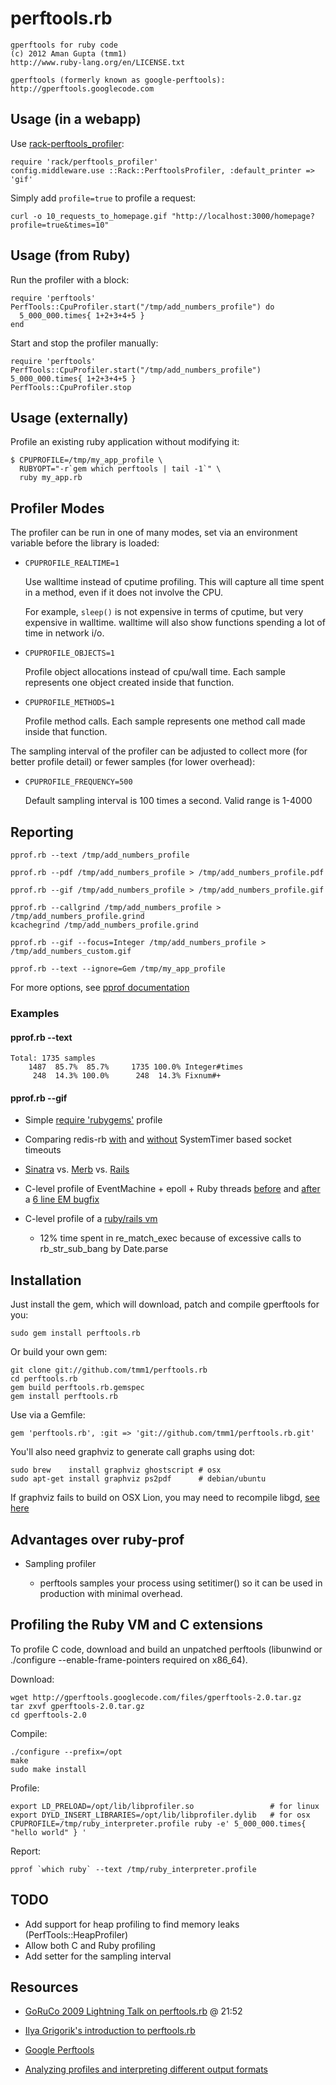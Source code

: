 # perftools.rb

    gperftools for ruby code
    (c) 2012 Aman Gupta (tmm1)
    http://www.ruby-lang.org/en/LICENSE.txt

    gperftools (formerly known as google-perftools): http://gperftools.googlecode.com

## Usage (in a webapp)

  Use [rack-perftools_profiler](https://github.com/bhb/rack-perftools_profiler):

    require 'rack/perftools_profiler'
    config.middleware.use ::Rack::PerftoolsProfiler, :default_printer => 'gif'

  Simply add `profile=true` to profile a request:

    curl -o 10_requests_to_homepage.gif "http://localhost:3000/homepage?profile=true&times=10"

## Usage (from Ruby)

  Run the profiler with a block:

    require 'perftools'
    PerfTools::CpuProfiler.start("/tmp/add_numbers_profile") do
      5_000_000.times{ 1+2+3+4+5 }
    end

  Start and stop the profiler manually:

    require 'perftools'
    PerfTools::CpuProfiler.start("/tmp/add_numbers_profile")
    5_000_000.times{ 1+2+3+4+5 }
    PerfTools::CpuProfiler.stop

## Usage (externally)

  Profile an existing ruby application without modifying it:

    $ CPUPROFILE=/tmp/my_app_profile \
      RUBYOPT="-r`gem which perftools | tail -1`" \
      ruby my_app.rb

## Profiler Modes

The profiler can be run in one of many modes, set via an environment
variable before the library is loaded:

  * `CPUPROFILE_REALTIME=1`

    Use walltime instead of cputime profiling. This will capture all time spent in a method, even if it does not involve the CPU.

    For example, `sleep()` is not expensive in terms of cputime, but very expensive in walltime. walltime will also show functions spending a lot of time in network i/o.

  * `CPUPROFILE_OBJECTS=1`

    Profile object allocations instead of cpu/wall time. Each sample represents one object created inside that function.

  * `CPUPROFILE_METHODS=1`

    Profile method calls. Each sample represents one method call made inside that function.

The sampling interval of the profiler can be adjusted to collect more
(for better profile detail) or fewer samples (for lower overhead):

  * `CPUPROFILE_FREQUENCY=500`

    Default sampling interval is 100 times a second. Valid range is 1-4000

## Reporting

    pprof.rb --text /tmp/add_numbers_profile

    pprof.rb --pdf /tmp/add_numbers_profile > /tmp/add_numbers_profile.pdf

    pprof.rb --gif /tmp/add_numbers_profile > /tmp/add_numbers_profile.gif

    pprof.rb --callgrind /tmp/add_numbers_profile > /tmp/add_numbers_profile.grind
    kcachegrind /tmp/add_numbers_profile.grind

    pprof.rb --gif --focus=Integer /tmp/add_numbers_profile > /tmp/add_numbers_custom.gif

    pprof.rb --text --ignore=Gem /tmp/my_app_profile


  For more options, see [pprof documentation](http://gperftools.googlecode.com/svn/trunk/doc/cpuprofile.html#pprof)


### Examples

#### pprof.rb --text

    Total: 1735 samples
        1487  85.7%  85.7%     1735 100.0% Integer#times
         248  14.3% 100.0%      248  14.3% Fixnum#+

#### pprof.rb --gif

  * Simple [require 'rubygems'](https://raw.github.com/tmm1/perftools.rb/master/examples/rubygems.gif) profile

  * Comparing redis-rb [with](https://raw.github.com/tmm1/perftools.rb/master/examples/redis-rb.gif) and [without](https://raw.github.com/tmm1/perftools.rb/master/examples/redis-rb-notimeout.gif) SystemTimer based socket timeouts

  * [Sinatra](https://raw.github.com/tmm1/perftools.rb/master/examples/sinatra.gif) vs. [Merb](https://raw.github.com/tmm1/perftools.rb/master/examples/merb.gif) vs. [Rails](https://raw.github.com/tmm1/perftools.rb/master/examples/rails.gif)

  * C-level profile of EventMachine + epoll + Ruby threads [before](https://raw.github.com/tmm1/perftools.rb/master/examples/eventmachine-epoll+nothreads.gif) and [after](https://raw.github.com/tmm1/perftools.rb/master/examples/eventmachine-epoll+threads.gif) a [6 line EM bugfix](http://timetobleed.com/6-line-eventmachine-bugfix-2x-faster-gc-1300-requestssec/)

  * C-level profile of a [ruby/rails vm](https://raw.github.com/tmm1/perftools.rb/master/examples/ruby_interpreter.gif)
    * 12% time spent in re_match_exec because of excessive calls to rb_str_sub_bang by Date.parse


## Installation

  Just install the gem, which will download, patch and compile gperftools for you:

    sudo gem install perftools.rb

  Or build your own gem:

    git clone git://github.com/tmm1/perftools.rb
    cd perftools.rb
    gem build perftools.rb.gemspec
    gem install perftools.rb

  Use via a Gemfile:

    gem 'perftools.rb', :git => 'git://github.com/tmm1/perftools.rb.git'

  You'll also need graphviz to generate call graphs using dot:

    sudo brew    install graphviz ghostscript # osx
    sudo apt-get install graphviz ps2pdf      # debian/ubuntu

  If graphviz fails to build on OSX Lion, you may need to recompile libgd, [see here](https://github.com/mxcl/homebrew/issues/6645#issuecomment-1806807)

## Advantages over ruby-prof

* Sampling profiler

  * perftools samples your process using setitimer() so it can be used in production with minimal overhead.


## Profiling the Ruby VM and C extensions

  To profile C code, download and build an unpatched perftools (libunwind or ./configure --enable-frame-pointers required on x86_64).

  Download:

    wget http://gperftools.googlecode.com/files/gperftools-2.0.tar.gz
    tar zxvf gperftools-2.0.tar.gz
    cd gperftools-2.0

  Compile:

    ./configure --prefix=/opt
    make
    sudo make install

  Profile:

    export LD_PRELOAD=/opt/lib/libprofiler.so                 # for linux
    export DYLD_INSERT_LIBRARIES=/opt/lib/libprofiler.dylib   # for osx
    CPUPROFILE=/tmp/ruby_interpreter.profile ruby -e' 5_000_000.times{ "hello world" } '

  Report:

    pprof `which ruby` --text /tmp/ruby_interpreter.profile


## TODO

  * Add support for heap profiling to find memory leaks (PerfTools::HeapProfiler)
  * Allow both C and Ruby profiling
  * Add setter for the sampling interval


## Resources

  * [GoRuCo 2009 Lightning Talk on perftools.rb](http://confreaks.tv/videos/goruco2009-rejectconf) @ 21:52

  * [Ilya Grigorik's introduction to perftools.rb](http://www.igvita.com/2009/06/13/profiling-ruby-with-googles-perftools/)

  * [Google Perftools](http://code.google.com/p/gperftools/)

  * [Analyzing profiles and interpreting different output formats](http://gperftools.googlecode.com/svn/trunk/doc/cpuprofile.html#pprof)
